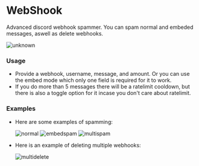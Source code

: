 # WebShook
 Advanced discord webhook spammer. You can spam normal and embeded messages, aswell as delete webhooks. 
 
![unknown](https://user-images.githubusercontent.com/77923481/153478321-24651b47-a570-4071-98ef-c6eb74ff778d.png)

### Usage
- Provide a webhook, username, message, and amount. Or you can use the embed mode which only one field is required for it to work.
- If you do more than 5 messages there will be a ratelimit cooldown, but there is also a toggle option for it incase you don't care about ratelimit.

### Examples
- Here are some examples of spamming:

  ![normal](https://user-images.githubusercontent.com/77923481/153478694-fd2ec852-bc53-4af0-b1fe-03c2f331ee72.gif)
  ![embedspam](https://user-images.githubusercontent.com/77923481/153478703-fcf2114c-f5dd-4a49-b0c4-336fb8c6abb2.gif)
  ![multispam](https://user-images.githubusercontent.com/77923481/153478726-f66c9608-7af0-4c41-a0b8-741d6348bbf8.gif)

- Here is an example of deleting multiple webhooks:

  ![multidelete](https://user-images.githubusercontent.com/77923481/153478821-83af4413-39a6-4c64-8d60-01ec0285b6b7.gif)
